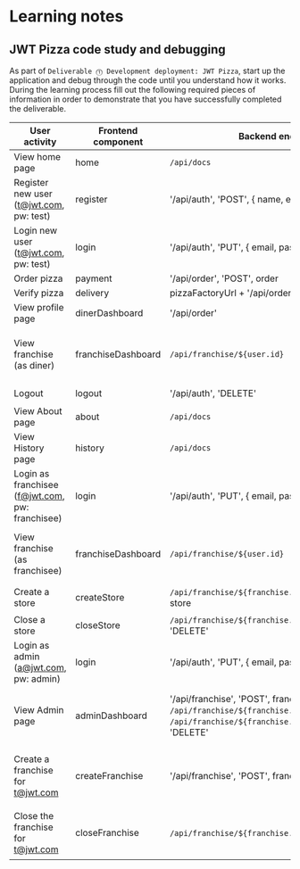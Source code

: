# Learning notes

## JWT Pizza code study and debugging

As part of `Deliverable ⓵ Development deployment: JWT Pizza`, start up the application and debug through the code until you understand how it works. During the learning process fill out the following required pieces of information in order to demonstrate that you have successfully completed the deliverable.

| User activity                                       | Frontend component     | Backend endpoints                                                                                                                               | Database SQL |
| --------------------------------------------------- | ---------------------- | ----------------------------------------------------------------------------------------------------------------------------------------------- | ------------ |
| View home page                                      | home                   | `/api/docs`                                                                                                                                     | temp             |
| Register new user<br/>(t@jwt.com, pw: test)         | register               | '/api/auth', 'POST', { name, email, password }                                                                                                  | temp             |
| Login new user<br/>(t@jwt.com, pw: test)            | login                  | '/api/auth', 'PUT', { email, password }                                                                                                         | `INSERT INTO auth (token, userId) VALUES (?, ?)`             |
| Order pizza                                         | payment                | '/api/order', 'POST', order                                                                                                                     | temp             |
| Verify pizza                                        | delivery               | pizzaFactoryUrl + '/api/order/verify', 'POST', { jwt }                                                                                          | temp             |
| View profile page                                   | dinerDashboard         | '/api/order'                                                                                                                                    | temp             |
| View franchise<br/>(as diner)                       | franchiseDashboard     | `/api/franchise/${user.id}`                                                                                                                     | `SELECT u.id, u.name, u.email FROM userRole AS ur JOIN user AS u ON u.id=ur.userId WHERE ur.objectId=? AND ur.role='franchisee'`             |
| Logout                                              | logout                 | '/api/auth', 'DELETE'                                                                                                                           | `DELETE FROM auth WHERE token=?`             |
| View About page                                     | about                  | `/api/docs`                                                                                                                                     | temp             |
| View History page                                   | history                | `/api/docs`                                                                                                                                     | temp             |
| Login as franchisee<br/>(f@jwt.com, pw: franchisee) | login                  | '/api/auth', 'PUT', { email, password }                                                                                                         | `INSERT INTO auth (token, userId) VALUES (?, ?)`             |
| View franchise<br/>(as franchisee)                  | franchiseDashboard     | `/api/franchise/${user.id}`                                                                                                                     | `SELECT u.id, u.name, u.email FROM userRole AS ur JOIN user AS u ON u.id=ur.userId WHERE ur.objectId=? AND ur.role='franchisee'`             |
| Create a store                                      | createStore            | `/api/franchise/${franchise.id}/store`, 'POST', store                                                                                           | `INSERT INTO store (franchiseId, name) VALUES (?, ?)`             |
| Close a store                                       | closeStore             | `/api/franchise/${franchise.id}/store/${store.id}`, 'DELETE'                                                                                    | `DELETE FROM store WHERE franchiseId=? AND id=?`             |
| Login as admin<br/>(a@jwt.com, pw: admin)           | login                  | '/api/auth', 'PUT', { email, password }                                                                                                         | `INSERT INTO auth (token, userId) VALUES (?, ?)`              |
| View Admin page                                     | adminDashboard         | '/api/franchise', 'POST', franchise, `/api/franchise/${franchise.id}`, 'DELETE', `/api/franchise/${franchise.id}/store/${store.id}`, 'DELETE'   | `SELECT objectId FROM userRole WHERE role='franchisee' AND userId=?`, `SELECT id, name FROM franchise WHERE id in (${franchiseIds.join(',')})`             |
| Create a franchise for t@jwt.com                    | createFranchise        | '/api/franchise', 'POST', franchise                                                                                                             | `SELECT id, name FROM user WHERE email=?`, `INSERT INTO franchise (name) VALUES (?)`, `INSERT INTO userRole (userId, role, objectId) VALUES (?, ?, ?)`             |
| Close the franchise for t@jwt.com                   | closeFranchise         | `/api/franchise/${franchise.id}`, 'DELETE'                                                                                                      | `DELETE FROM store WHERE franchiseId=?`, `DELETE FROM userRole WHERE objectId=?`, `DELETE FROM franchise WHERE id=?`              |
